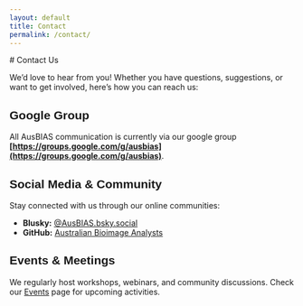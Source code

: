 ```yaml
---
layout: default
title: Contact
permalink: /contact/
---
```

<style>
@font-face {
  font-family: 'Oswald';
  src: url('/assets/fonts/oswald-regular.ttf') format('truetype');
}

h1, h2, h3, h4, h5, h6,
.site-title,
.site-nav,
.site-nav a {
  font-family: 'Oswald', sans-serif !important;
}
</style>
<link rel="icon" href="/assets/images/favicon.png" type="image/png">
# Contact Us

We’d love to hear from you! Whether you have questions, suggestions, or want to get involved, here’s how you can reach us:

## Google Group
All AusBIAS communication is currently via our google group **[https://groups.google.com/g/ausbias](https://groups.google.com/g/ausbias)**.

## Social Media & Community
Stay connected with us through our online communities:
- **Blusky:** [@AusBIAS.bsky.social](https://ausbias.bsky.social) 
- **GitHub:** [Australian Bioimage Analysts](https://github.com/ausbias)

## Events & Meetings
We regularly host workshops, webinars, and community discussions. Check our [Events](/events/) page for upcoming activities.


